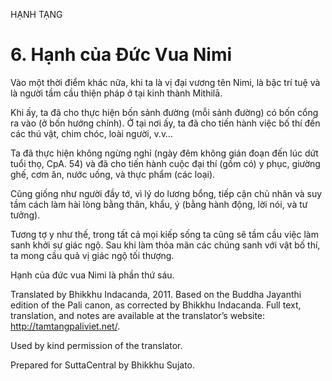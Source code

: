 HẠNH TẠNG

# 6\. Hạnh của Đức Vua Nimi

Vào một thời điểm khác nữa, khi ta là vị đại vương tên Nimi, là bậc trí tuệ và là người tầm cầu thiện pháp ở tại kinh thành Mithilā.

Khi ấy, ta đã cho thực hiện bốn sảnh đường (mỗi sảnh đường) có bốn cổng ra vào (ở bốn hướng chính). Ở tại nơi ấy, ta đã cho tiến hành việc bố thí đến các thú vật, chim chóc, loài người, v.v…

Ta đã thực hiện không ngừng nghỉ (ngày đêm không gián đoạn đến lúc dứt tuổi thọ, CpA. 54) và đã cho tiến hành cuộc đại thí (gồm có) y phục, giường ghế, cơm ăn, nước uống, và thực phẩm (các loại).

Cũng giống như người đầy tớ, vì lý do lương bổng, tiếp cận chủ nhân và suy tầm cách làm hài lòng bằng thân, khẩu, ý (bằng hành động, lời nói, và tư tưởng).

Tương tợ y như thế, trong tất cả mọi kiếp sống ta cũng sẽ tầm cầu việc làm sanh khởi sự giác ngộ. Sau khi làm thỏa mãn các chúng sanh với vật bố thí, ta mong cầu quả vị giác ngộ tối thượng.

Hạnh của đức vua Nimi là phần thứ sáu.

Translated by Bhikkhu Indacanda, 2011. Based on the Buddha Jayanthi edition of the Pali canon, as corrected by Bhikkhu Indacanda. Full text, translation, and notes are available at the translator’s website: http://tamtangpaliviet.net/.

Used by kind permission of the translator.

Prepared for SuttaCentral by Bhikkhu Sujato.